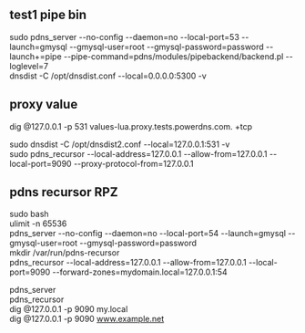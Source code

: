 ## test1 pipe bin  
sudo pdns_server --no-config --daemon=no --local-port=53 --launch=gmysql --gmysql-user=root --gmysql-password=password --launch+=pipe --pipe-command=pdns/modules/pipebackend/backend.pl --loglevel=7  
dnsdist -C /opt/dnsdist.conf --local=0.0.0.0:5300 -v  

## proxy value  
dig @127.0.0.1 -p 531 values-lua.proxy.tests.powerdns.com.  +tcp  

sudo dnsdist -C /opt/dnsdist2.conf --local=127.0.0.1:531 -v  
sudo pdns_recursor --local-address=127.0.0.1 --allow-from=127.0.0.1 --local-port=9090 --proxy-protocol-from=127.0.0.1  


## pdns recursor RPZ  
sudo bash  
ulimit -n 65536    
pdns_server --no-config --daemon=no --local-port=54 --launch=gmysql --gmysql-user=root --gmysql-password=password  
mkdir /var/run/pdns-recursor  
pdns_recursor --local-address=127.0.0.1 --allow-from=127.0.0.1 --local-port=9090 --forward-zones=mydomain.local=127.0.0.1:54  


pdns_server  
pdns_recursor  
dig @127.0.0.1 -p 9090 my.local  
dig @127.0.0.1 -p 9090 www.example.net


